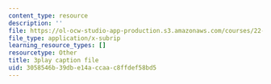 ```yaml
---
content_type: resource
description: ''
file: https://ol-ocw-studio-app-production.s3.amazonaws.com/courses/22-01-introduction-to-nuclear-engineering-and-ionizing-radiation-fall-2016/3058546b39dbe14accaac8ffdef58bd5_qAVtgc3I6ig.srt
file_type: application/x-subrip
learning_resource_types: []
resourcetype: Other
title: 3play caption file
uid: 3058546b-39db-e14a-ccaa-c8ffdef58bd5
---
```

